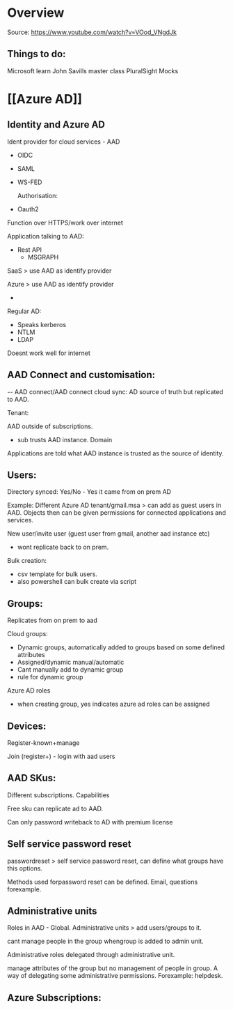 # Overview 
Source: https://www.youtube.com/watch?v=VOod_VNgdJk

## Things to do:
Microsoft learn
John Savills master class
PluralSight 
Mocks

# [[Azure AD]]
## Identity and Azure AD
Ident provider for cloud services - AAD

- OIDC

- SAML

- WS-FED

  Authorisation:

- Oauth2

Function over HTTPS/work over internet

Application talking to AAD:

- Rest API
  - MSGRAPH

SaaS > use AAD as identify provider

 Azure > use AAD as identify provider

-

Regular AD: 

- Speaks kerberos
- NTLM
- LDAP

Doesnt work well for internet

## AAD Connect and customisation:

-- AAD connect/AAD connect cloud sync: AD source of truth but replicated to AAD.

Tenant:

AAD outside of subscriptions.

- sub trusts AAD instance. Domain

Applications are told what AAD instance is trusted as the source of identity.

## Users:

Directory synced: Yes/No - Yes it came from on prem AD

Example: Different Azure AD tenant/gmail.msa > can add as guest users in AAD. Objects then can be given permissions for connected applications and services.

New user/invite user (guest user from gmail, another aad instance etc)

- wont replicate back to on prem.

Bulk creation:

- csv template for bulk users.
- also powershell can bulk create via script

## Groups:

Replicates from on prem to aad

Cloud groups:

- Dynamic groups, automatically added to groups based on some defined attributes
- Assigned/dynamic manual/automatic
- Cant manually add to dynamic group
- rule for dynamic group

Azure AD roles

- when creating group, yes indicates azure ad roles can be assigned

## Devices:

Register-known+manage

Join (register+) - login with aad users

## AAD SKus:

Different subscriptions. Capabilities

Free sku can replicate ad to AAD. 

Can only password writeback to AD with premium license

## Self service password reset

passwordreset > self service password reset, can define what groups have this options.

Methods used forpassword reset can be defined. Email, questions forexample.

## Administrative units

Roles in AAD - Global. Administrative units > add users/groups to it.

cant manage people in the group whengroup is added to admin unit. 

Administrative roles delegated through administrative unit. 

manage attributes of the group but no management of people in group. A way of delegating some administrative permissions. Forexample: helpdesk.

## Azure Subscriptions:

